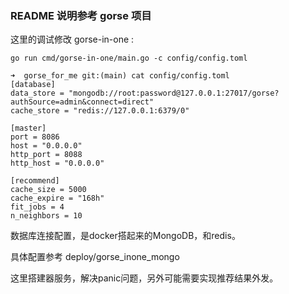 ### README 说明参考 gorse 项目

这里的调试修改 gorse-in-one :
```
go run cmd/gorse-in-one/main.go -c config/config.toml

➜  gorse_for_me git:(main) cat config/config.toml
[database]
data_store = "mongodb://root:password@127.0.0.1:27017/gorse?authSource=admin&connect=direct"
cache_store = "redis://127.0.0.1:6379/0"

[master]
port = 8086
host = "0.0.0.0"
http_port = 8088
http_host = "0.0.0.0"

[recommend]
cache_size = 5000
cache_expire = "168h"
fit_jobs = 4
n_neighbors = 10

```

数据库连接配置，是docker搭起来的MongoDB，和redis。

具体配置参考 deploy/gorse_inone_mongo

这里搭建器服务，解决panic问题，另外可能需要实现推荐结果外发。


